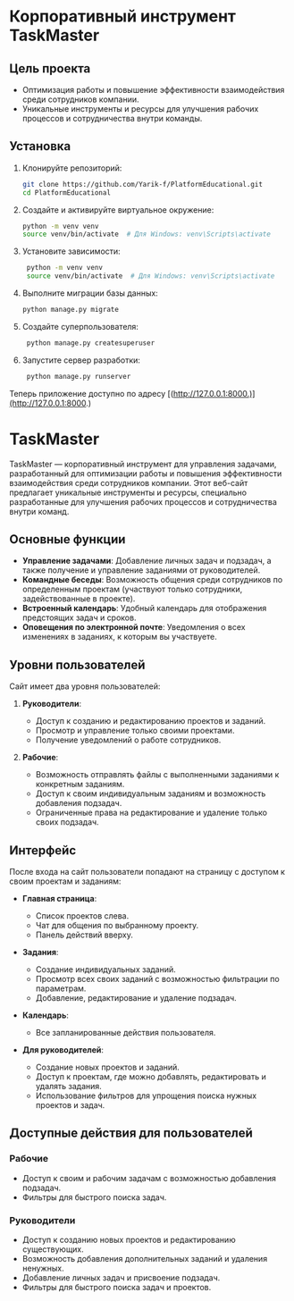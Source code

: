 # Корпоративный инструмент TaskMaster

## Цель проекта
- Оптимизация работы и повышение эффективности взаимодействия среди сотрудников компании.
- Уникальные инструменты и ресурсы для улучшения рабочих процессов и сотрудничества внутри команды.

## Установка
1. Клонируйте репозиторий:
   ```bash
   git clone https://github.com/Yarik-f/PlatformEducational.git
   cd PlatformEducational
2. Создайте и активируйте виртуальное окружение:
    ```bash
    python -m venv venv
    source venv/bin/activate  # Для Windows: venv\Scripts\activate
3. Установите зависимости:
   ```bash
    python -m venv venv
    source venv/bin/activate  # Для Windows: venv\Scripts\activate
4. Выполните миграции базы данных:
    ```bash
    python manage.py migrate
5. Создайте суперпользователя:
   ```bash
    python manage.py createsuperuser
6. Запустите сервер разработки:
   ```bash
    python manage.py runserver

Теперь приложение доступно по адресу [(http://127.0.0.1:8000.)](http://127.0.0.1:8000.)

# TaskMaster

TaskMaster — корпоративный инструмент для управления задачами, разработанный для оптимизации работы и повышения эффективности взаимодействия среди сотрудников компании. Этот веб-сайт предлагает уникальные инструменты и ресурсы, специально разработанные для улучшения рабочих процессов и сотрудничества внутри команд.

## Основные функции

- **Управление задачами**: Добавление личных задач и подзадач, а также получение и управление заданиями от руководителей.
- **Командные беседы**: Возможность общения среди сотрудников по определенным проектам (участвуют только сотрудники, задействованные в проекте).
- **Встроенный календарь**: Удобный календарь для отображения предстоящих задач и сроков.
- **Оповещения по электронной почте**: Уведомления о всех изменениях в заданиях, к которым вы участвуете.
   
## Уровни пользователей

Сайт имеет два уровня пользователей:
1. **Руководители**: 
   - Доступ к созданию и редактированию проектов и заданий.
   - Просмотр и управление только своими проектами.
   - Получение уведомлений о работе сотрудников.

2. **Рабочие**: 
   - Возможность отправлять файлы с выполненными заданиями к конкретным заданиям.
   - Доступ к своим индивидуальным заданиям и возможность добавления подзадач.
   - Ограниченные права на редактирование и удаление только своих подзадач.

## Интерфейс

После входа на сайт пользователи попадают на страницу с доступом к своим проектам и заданиям:
- **Главная страница**:
    - Список проектов слева.
    - Чат для общения по выбранному проекту.
    - Панель действий вверху.

- **Задания**:
    - Создание индивидуальных заданий.
    - Просмотр всех своих заданий с возможностью фильтрации по параметрам.
    - Добавление, редактирование и удаление подзадач.

- **Календарь**:
    - Все запланированные действия пользователя.

- **Для руководителей**:
    - Создание новых проектов и заданий.
    - Доступ к проектам, где можно добавлять, редактировать и удалять задания.
    - Использование фильтров для упрощения поиска нужных проектов и задач.

## Доступные действия для пользователей
### Рабочие
- Доступ к своим и рабочим задачам с возможностью добавления подзадач.
- Фильтры для быстрого поиска задач.

### Руководители
- Доступ к созданию новых проектов и редактированию существующих.
- Возможность добавления дополнительных заданий и удаления ненужных.
- Добавление личных задач и присвоение подзадач.
- Фильтры для быстрого поиска задач и проектов.
